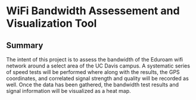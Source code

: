 # WiFi Bandwidth Assessement and Visualization Tool

## Summary
    
The intent of this project is to assess the bandwidth of the Eduroam wifi
network around a select area of the UC Davis campus. A systematic series 
of speed tests will be performed where along with the results, the GPS 
coordinates, and correlated signal strength and quality will be recorded 
as well. Once the data has been gathered, the bandwidth test results and 
signal information will be visualized as a heat map.

